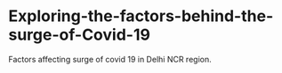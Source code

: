 # Exploring-the-factors-behind-the-surge-of-Covid-19
Factors affecting surge of covid 19 in Delhi NCR region.
